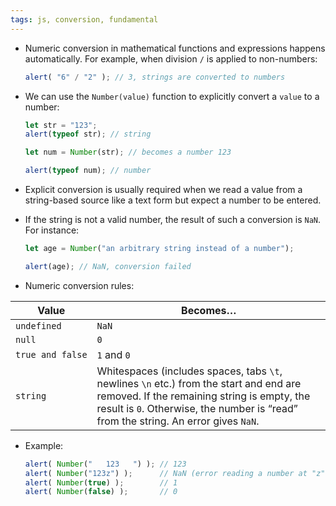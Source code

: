 ```yaml
---
tags: js, conversion, fundamental
---
```


- Numeric conversion in mathematical functions and expressions happens automatically. For example, when division `/` is applied to non-numbers:
	```js
	alert( "6" / "2" ); // 3, strings are converted to numbers
	```

- We can use the `Number(value)` function to explicitly convert a `value` to a number:
	```js
	let str = "123";
	alert(typeof str); // string
	
	let num = Number(str); // becomes a number 123
	
	alert(typeof num); // number
	```

- Explicit conversion is usually required when we read a value from a string-based source like a text form but expect a number to be entered.
- If the string is not a valid number, the result of such a conversion is `NaN`. For instance:
	```js
	let age = Number("an arbitrary string instead of a number");
	
	alert(age); // NaN, conversion failed
	```

- Numeric conversion rules:

|Value|Becomes…|
|---|---|
|`undefined`|`NaN`|
|`null`|`0`|
|`true and false`|`1` and `0`|
|`string`|Whitespaces (includes spaces, tabs `\t`, newlines `\n` etc.) from the start and end are removed. If the remaining string is empty, the result is `0`. Otherwise, the number is “read” from the string. An error gives `NaN`.|

- Example:
	```js
	alert( Number("   123   ") ); // 123
	alert( Number("123z") );      // NaN (error reading a number at "z")
	alert( Number(true) );        // 1
	alert( Number(false) );       // 0
	```